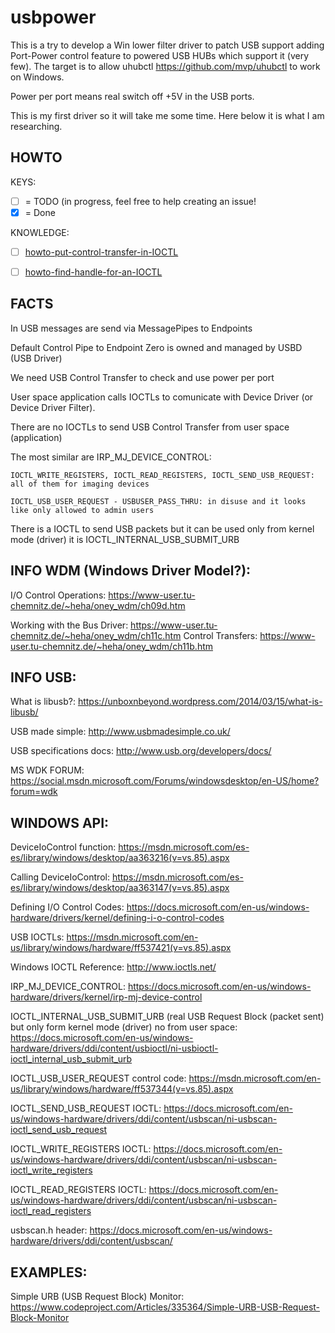 # usbpower

This is a try to develop a Win lower filter driver to patch USB support adding Port-Power control feature to powered USB HUBs which support it (very few). The target is to allow uhubctl https://github.com/mvp/uhubctl to work on Windows.

Power per port means real switch off +5V in the USB ports.

This is my first driver so it will take me some time.
Here below it is what I am researching.

## HOWTO
KEYS:
- [ ] = TODO (in progress, feel free to help creating an issue!
- [x] = Done

KNOWLEDGE:
- [ ] [howto-put-control-transfer-in-IOCTL](https://github.com/Manel3/usbpower/blob/master/HOWTO/howto-put-control-transfer-in-IOCTL.md)
- [ ] [howto-find-handle-for-an-IOCTL](https://github.com/Manel3/usbpower/blob/master/HOWTO/howto-find-handle-for-an-IOCTL.md)


## FACTS
In USB messages are send via MessagePipes to Endpoints

Default Control Pipe to Endpoint Zero is owned and managed by USBD (USB Driver)

We need USB Control Transfer to check and use power per port

User space application calls IOCTLs to comunicate with Device Driver (or Device Driver Filter).

There are no IOCTLs to send USB Control Transfer from user space (application)

  The most similar are IRP_MJ_DEVICE_CONTROL:
  
    IOCTL_WRITE_REGISTERS, IOCTL_READ_REGISTERS, IOCTL_SEND_USB_REQUEST: all of them for imaging devices
    
    IOCTL_USB_USER_REQUEST - USBUSER_PASS_THRU: in disuse and it looks like only allowed to admin users
    
There is a IOCTL to send USB packets but it can be used only from kernel mode (driver) it is IOCTL_INTERNAL_USB_SUBMIT_URB


## INFO WDM (Windows Driver Model?):

I/O Control Operations:
  https://www-user.tu-chemnitz.de/~heha/oney_wdm/ch09d.htm

Working with the Bus Driver:
 https://www-user.tu-chemnitz.de/~heha/oney_wdm/ch11c.htm
Control Transfers:
 https://www-user.tu-chemnitz.de/~heha/oney_wdm/ch11b.htm


## INFO USB:

What is libusb?:
  https://unboxnbeyond.wordpress.com/2014/03/15/what-is-libusb/

USB made simple:
  http://www.usbmadesimple.co.uk/

USB specifications docs:
http://www.usb.org/developers/docs/


MS WDK FORUM:
https://social.msdn.microsoft.com/Forums/windowsdesktop/en-US/home?forum=wdk



## WINDOWS API:
DeviceIoControl function:
  https://msdn.microsoft.com/es-es/library/windows/desktop/aa363216(v=vs.85).aspx

Calling DeviceIoControl:
  https://msdn.microsoft.com/es-es/library/windows/desktop/aa363147(v=vs.85).aspx

Defining I/O Control Codes:
  https://docs.microsoft.com/en-us/windows-hardware/drivers/kernel/defining-i-o-control-codes



USB IOCTLs:
  https://msdn.microsoft.com/en-us/library/windows/hardware/ff537421(v=vs.85).aspx

Windows IOCTL Reference:
  http://www.ioctls.net/

IRP_MJ_DEVICE_CONTROL:
  https://docs.microsoft.com/en-us/windows-hardware/drivers/kernel/irp-mj-device-control

IOCTL_INTERNAL_USB_SUBMIT_URB (real USB Request Block (packet sent) but only form kernel mode (driver) no from user space:
  https://docs.microsoft.com/en-us/windows-hardware/drivers/ddi/content/usbioctl/ni-usbioctl-ioctl_internal_usb_submit_urb

IOCTL_USB_USER_REQUEST control code:
  https://msdn.microsoft.com/en-us/library/windows/hardware/ff537344(v=vs.85).aspx

IOCTL_SEND_USB_REQUEST IOCTL:
  https://docs.microsoft.com/en-us/windows-hardware/drivers/ddi/content/usbscan/ni-usbscan-ioctl_send_usb_request

IOCTL_WRITE_REGISTERS IOCTL:
  https://docs.microsoft.com/en-us/windows-hardware/drivers/ddi/content/usbscan/ni-usbscan-ioctl_write_registers

IOCTL_READ_REGISTERS IOCTL:
  https://docs.microsoft.com/en-us/windows-hardware/drivers/ddi/content/usbscan/ni-usbscan-ioctl_read_registers

usbscan.h header:
  https://docs.microsoft.com/en-us/windows-hardware/drivers/ddi/content/usbscan/



## EXAMPLES:

Simple URB (USB Request Block) Monitor:
  https://www.codeproject.com/Articles/335364/Simple-URB-USB-Request-Block-Monitor
